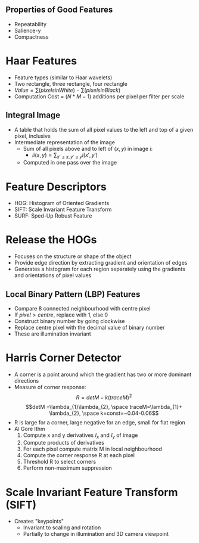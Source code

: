 ## Properties of Good Features
- Repeatability
- Salience-y
- Compactness

# Haar Features
- Feature types (similar to Haar wavelets)
- Two rectangle, three rectangle, four rectangle
- $Value = \sum(pixelsinWhite) - \sum(pixelsinBlack)$
- Computation Cost = $(N * M - 1)$ additions per pixel per filter per scale

## Integral Image
- A table that holds the sum of all pixel values to the left and top of a given pixel, inclusive
- Intermediate representation of the image
	- Sum of all pixels above and to left of $(x,y)$ in image $i$:
		- $ii(x,y)=\sum _{x'\leq x, y' \leq y} i(x',y')$
	- Computed in one pass over the image

# Feature Descriptors
- HOG: Histogram of Oriented Gradients
- SIFT: Scale Invariant Feature Transform
- SURF: Sped-Up Robust Feature

# Release the HOGs
- Focuses on the structure or shape of the object
- Provide edge direction by extracting gradient and orientation of edges
- Generates a histogram for each region separately using the gradients and orientations of pixel values
## Local Binary Pattern (LBP) Features
- Compare 8 connected neighbourhood with centre pixel
- If $pixel > centre$, replace with 1, else 0
- Construct binary number by going clockwise
- Replace centre pixel with the decimal value of binary number
- These are illumination invariant

# Harris Corner Detector
- A corner is a point around which the gradient has two or more dominant directions
- Measure of corner response:
$$R = detM- k(traceM)^{2}$$
$$detM =\lambda_{1}\lambda_{2}, \space traceM=\lambda_{1}+ \lambda_{2}, \space k=const=~0.04-0.06$$
- R is large for a corner, large negative for an edge, small for flat region
- Al Gore Ithm
	1. Compute x and y derivatives $I_x$ and $I_y$ of image
	2. Compute products of derivatives
	3. For each pixel compute matrix M in local neighbourhood
	4. Compute the corner response R at each pixel
	5. Threshold R to select corners
	6. Perform non-maximum suppression

# Scale Invariant Feature Transform (SIFT)
- Creates "keypoints"
	- Invariant to scaling and rotation
	- Partially to change in illumination and 3D camera viewpoint